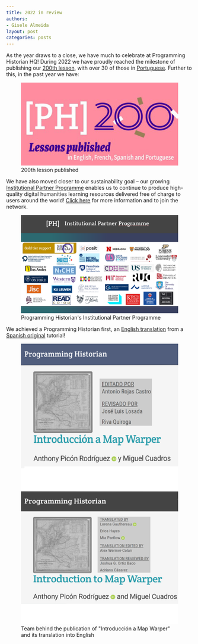 ```yaml
---
title: 2022 in review
authors: 
- Gisele Almeida
layout: post
categories: posts 
---
```




As the year draws to a close, we have much to celebrate at Programming Historian HQ! During 2022 we have proudly reached the milestone of publishing our [200th lesson](https://doi.org/10.46430/phen0103), with over 30 of those in [Portuguese](https://programminghistorian.org/pt/). Further to this, in the past year we have:

<p><figure><img src="/images/blog/Review-2022-Picture2.png" alt="Image contains the Programming Historian logo with the number 200 and a line below that reads lessons published in English, Spanish, French and Portuguese"/><figcaption>200th lesson published</figcaption> </figure></p>

We have also moved closer to our sustainability goal – our growing [Institutional Partner Programme](https://programminghistorian.org/en/supporters) enables us to continue to produce high-quality digital humanities learning resources delivered free of charge to users around the world! [Click here](http://tinyurl.com/ProgH) for more information and to join the network.

<p><figure><img src="/images/blog/Review-2022-Picture1.png" alt="Image contains the logos of organisations in Programming Historian's Institutional Partner Programme"/><figcaption>Programming Historian's Institutional Partner Programme</figcaption> </figure></p> 


We achieved a Programming Historian first, an [English translation](https://programminghistorian.org/en/lessons/introduction-map-warper) from a [Spanish original](https://programminghistorian.org/es/lecciones/introduccion-map-warper) tutorial!

<p><figure><img src="/images/blog/Review-2022-Picture3.png" alt="Image contains names of the teams responsible for the publication and translation of the tutorial Introducción a Map Warper"/><figcaption>Team behind the publication of "Introducción a Map Warper" and its translation into English</figcaption> </figure></p> 


